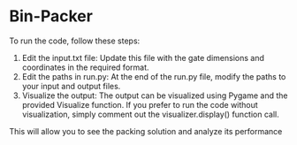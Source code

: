 # Bin-Packer
To run the code, follow these steps:

1. Edit the input.txt file: Update this file with the gate dimensions and coordinates in the required format.
2. Edit the paths in run.py: At the end of the run.py file, modify the paths to your input and output files.
3. Visualize the output: The output can be visualized using Pygame and the provided Visualize function. If you prefer to run the code without visualization, simply comment out the visualizer.display() function call.

This will allow you to see the packing solution and analyze its performance
